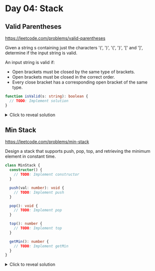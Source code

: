 # Day 04: Stack

## Valid Parentheses

https://leetcode.com/problems/valid-parentheses

Given a string s containing just the characters '(', ')', '{', '}', '[' and ']', determine if the input string is valid.

An input string is valid if:

- Open brackets must be closed by the same type of brackets.
- Open brackets must be closed in the correct order.
- Every close bracket has a corresponding open bracket of the same type.

```ts
function isValid(s: string): boolean {
  // TODO: Implement solution
}
```

<details> <summary>Click to reveal solution</summary>

**Approach**: [Approach Name]  
**Pattern**: [Pattern Description]

**Step-by-step explanation**:
[Detailed explanation to be added]

```ts
// Solution to be implemented
```

</details>

## Min Stack

https://leetcode.com/problems/min-stack

Design a stack that supports push, pop, top, and retrieving the minimum element in constant time.

```ts
class MinStack {
  constructor() {
    // TODO: Implement constructor
  }

  push(val: number): void {
    // TODO: Implement push
  }

  pop(): void {
    // TODO: Implement pop
  }

  top(): number {
    // TODO: Implement top
  }

  getMin(): number {
    // TODO: Implement getMin
  }
}
```

<details> <summary>Click to reveal solution</summary>

**Approach**: [Approach Name]  
**Pattern**: [Pattern Description]

**Step-by-step explanation**:
[Detailed explanation to be added]

```ts
// Solution to be implemented
```

</details>
